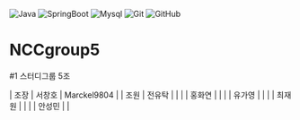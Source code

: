 ![Java](https://img.shields.io/badge/java-007396?style=for-the-badge&logo=OpenJDK&logoColor=white)
![SpringBoot](https://img.shields.io/badge/springboot-6DB33F?style=for-the-badge&logo=springboot&logoColor=white)
![Mysql](https://img.shields.io/badge/mysql-4479A1?style=for-the-badge&logo=mysql&logoColor=white)
![Git](https://img.shields.io/badge/git-%23F05033.svg?style=for-the-badge&logo=git&logoColor=white)
![GitHub](https://img.shields.io/badge/github-%23121011.svg?style=for-the-badge&logo=github&logoColor=white)
# NCCgroup5
#1 스터디그룹 5조

| 조장 | 서창호 | Marckel9804 |
| 조원 | 전유탁 |             |
|      | 홍화연 |             |
|      | 유가영 |             |
|      | 최재원 |             |
|      | 안성민 |             |
       
